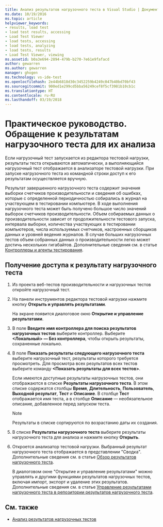```yaml
---
title: Анализ результатов нагрузочного теста в Visual Studio | Документы Майкрософт
ms.date: 10/19/2016
ms.topic: article
helpviewer_keywords:
- results, load test
- load test results, accessing
- Load Test Viewer
- load tests, accessing
- load tests, analyzing
- load tests, results
- Load Test Viewer, viewing
ms.assetid: b0a3e694-2894-479b-b270-7e61e9fafacd
author: gewarren
ms.author: gewarren
manager: ghogen
ms.technology: vs-ide-test
ms.openlocfilehash: 2e44b6818d30c3452259b4249c047b40bd70bf43
ms.sourcegitcommit: 900ed1e299cd5bba56249cef8f5cf3981b10cb1c
ms.translationtype: HT
ms.contentlocale: ru-RU
ms.lasthandoff: 03/19/2018
---
```

# <a name="how-to-access-load-test-results-for-analysis"></a>Практическое руководство. Обращение к результатам нагрузочного теста для их анализа

Если нагрузочный тест запускается из редактора тестовой нагрузки, результаты теста открываются автоматически, а выполняющийся нагрузочный тест отображается в анализаторе тестовой нагрузки. При запуске нагрузочного теста из командной строки доступ к его результатам осуществляется вручную.

Результат завершенного нагрузочного теста содержит значения выборки счетчиков производительности и сведения об ошибках, которые с определенной периодичностью собирались в журнал на участвующем в тестировании компьютере. В ходе выполнения нагрузочного теста может быть получено большое число значений выборок счетчиков производительности. Объем собираемых данных о производительности зависит от продолжительности тестового запуска, интервала выборки, количества участвующих в тестировании компьютеров, числа используемых счетчиков, настроенных сборщиков данных и уровней ведения журналов. В случае больших нагрузочных тестов объем собранных данных о производительности легко может достичь нескольких гигабайтов. Дополнительные сведения см. в статье [Контроллеры и агенты тестирования](configure-test-agents-and-controllers-for-load-tests.md).

## <a name="to-access-a-load-test-result"></a>Получение доступа к результату нагрузочного теста

1.  Из проекта веб-тестов производительности и нагрузочных тестов откройте нагрузочный тест.

2.  На панели инструментов редактора тестовой нагрузки нажмите кнопку **Открыть и управлять результатами**.

     На экране появится диалоговое окно **Открытие и управление результатами**.

3.  В поле **Введите имя контроллера для поиска результатов нагрузочных тестов** выберите контроллер. Выберите **\<Локальный> — Без контроллера**, чтобы открыть результаты, сохраненные локально.

4.  В поле **Показать результаты следующего нагрузочного теста** выберите нагрузочный тест, результаты которого требуется просмотреть. Для просмотра всех результатов всех тестов выберите команду **\<Показать результаты для всех тестов>**.

     Если имеются доступные результаты нагрузочных тестов, они отображаются в списке **Результаты нагрузочного теста**. В этом списке содержатся столбцы **Время**, **Длительность**, **Пользователь**, **Выходной результат**, **Тест** и **Описание**. В столбце **Тест** отображается имя теста, а в столбце **Описание** — необязательное описание, добавленное перед запуском теста.

    > [!NOTE]
    > Результаты в списке сортируются по возрастанию даты их создания.

5.  В списке **Результаты нагрузочного теста** выберите результаты нагрузочного теста для анализа и нажмите кнопку **Открыть**.

6.  Откроется анализатор тестовой нагрузки. Выбранный результат нагрузочного теста отображается в представлении "Сводка". Дополнительные сведения см. в статье [Обзор результатов нагрузочного теста](../test/load-test-results-summary-overview.md).

     В диалоговом окне "Открытие и управление результатами" можно управлять и другими функциями результатов нагрузочных тестов, включая импорт, экспорт и удаление этих результатов. Дополнительные сведения см. в статье [Управление результатами нагрузочного теста в репозитории результатов нагрузочного теста](../test/manage-load-test-results-in-the-load-test-results-repository.md).

## <a name="see-also"></a>См. также

- [Анализ результатов нагрузочных тестов](../test/analyze-load-test-results-using-the-load-test-analyzer.md)